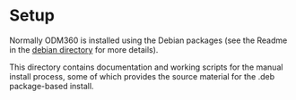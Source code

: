 # Setup

Normally ODM360 is installed using the Debian packages (see the Readme in the [debian directory](https://github.com/OpenDroneMap/odm360/tree/main/debian) for more details).

This directory contains documentation and working scripts for the manual install process, some of which provides the source material for the .deb package-based install.

